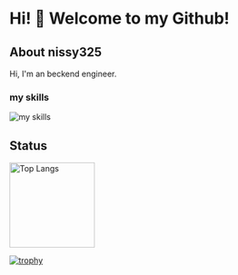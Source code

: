 # Hi! 👋 Welcome to my Github!

## About nissy325

Hi, I'm an beckend engineer.

### my skills

<img alt="my skills" src="https://skillicons.dev/icons?perline=8&i=ruby,rails,mongodb,postgres,mysql,docker,go,rust,ts,js,nodejs,react,nextjs,remix,vue,nuxtjs,aws,git,github,githubactions" />

## Status

<p align="left">
  <img alt="Top Langs" height="150px" src="https://github-readme-stats.vercel.app/api/top-langs/?username=nissy325&theme=radical&layout=compact&show_icons=true" />

[![trophy](https://github-profile-trophy.vercel.app/?username=nissy325&margin-w=5&theme=radical)](https://github.com/nissy325/)

<!--
**nissy325/nissy325** is a ✨ _special_ ✨ repository because its `README.md` (this file) appears on your GitHub profile.

Here are some ideas to get you started:

- 🔭 I’m currently working on ...
- 🌱 I’m currently learning ...
- 👯 I’m looking to collaborate on ...
- 🤔 I’m looking for help with ...
- 💬 Ask me about ...
- 📫 How to reach me: ...
- 😄 Pronouns: ...
- ⚡ Fun fact: ...
-->
